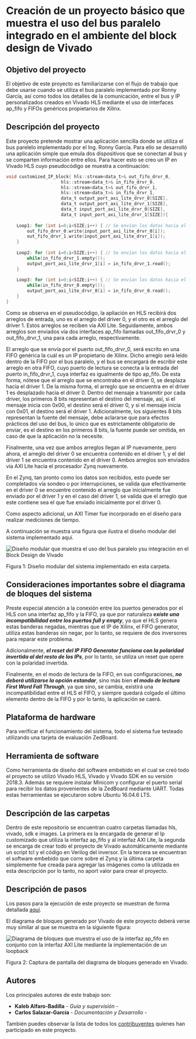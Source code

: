 # Creación de un proyecto básico que muestra el uso del bus paralelo integrado en el ambiente del block design de Vivado

## Objetivo del proyecto

El objetivo de este proyecto es familiarizarse con el flujo de trabajo que debe usarse cuando se utiliza el bus paralelo implementado por Ronny García, así como todos los detalles de la comunicación, entre el bus y IP personalizados creados en Vivado HLS mediante el uso de interfaces ap_fifo y FIFOs genéricos propietarios de Xilinx.

## Descripción del proyecto

Este proyecto pretende mostrar una aplicación sencilla donde se utiliza el bus parelelo implementado por el Ing. Ronny García. Para ello se desarrolló una aplicación simple que emula dos dispositivos que se conectan al bus y se comparten información entre ellos. Para hacer esto se creo un IP en Vivado HLS cuyo pseudocódigo se muestra a continuación:
```C
void customized_IP_block( hls::stream<data_t>& out_fifo_drvr_0,
                     hls::stream<data_t>& in_fifo_drvr_0,
                     hls::stream<data_t>& out_fifo_drvr_1,
                     hls::stream<data_t>& in_fifo_drvr_1,
                     data_t output_port_axi_lite_drvr_0[SIZE],
                     data_t output_port_axi_lite_drvr_1[SIZE],
                     data_t input_port_axi_lite_drvr_0[SIZE],
                     data_t input_port_axi_lite_drvr_1[SIZE]){				
    
    Loop1: for (int i=0;i<SIZE;i++) { // Se envían los datos hacia el fifo
		out_fifo_drvr_0.write(input_port_axi_lite_drvr_0[i]); 
		out_fifo_drvr_1.write(input_port_axi_lite_drvr_1[i]);
    } 
    
    Loop2: for (int i=0;i<SIZE;i++) { // Se envían los datos hacia el fifo
		while(in_fifo_drvr_1.empty());
		output_port_axi_lite_drvr_1[i] = in_fifo_drvr_1.read();
    } 
    
    Loop3: for (int i=0;i<SIZE;i++) { // Se envían los datos hacia el fifo
		while(in_fifo_drvr_0.empty());
		output_port_axi_lite_drvr_0[i] = in_fifo_drvr_0.read();
    } 
}
```
Como se observa en el pseudocódigo, la apliación en HLS recibirá dos arreglos de entrada, uno es el arreglo del driver 0, y el otro es el arreglo del driver 1. Estos arreglos se reciben vía AXI Lite. Seguidamente, ambos arreglos son enviados vía dos interfaces ap_fifo llamadas out_fifo_drvr_0 y out_fifo_drvr_1, una para cada arreglo, respectivamente.

El arreglo que se envía por el puerto out_fifo_drvr_0, será escrito en una FIFO genérica la cuál es un IP propietario de Xilinx. Dicho arreglo será leído dentro de la FIFO por el bus paralelo, y el bus se encargará de escribir este arreglo en otra FIFO, cuyo puerto de lectura se conecta a la entrada del puerto in_fifo_drvr_1, cuya interfaz es igualmente de tipo ap_fifo. De esta forma, nótese que el arreglo que se encontraba en el driver 0, se desplaza hacia el driver 1. De la misma forma, el arreglo que se encuentra en el driver 1 es desplazado hacia el driver 0. Dentro del mensaje a transmitir por cada driver, los primeros 8 bits representan el destino del mensaje, así, si el mensaje inicia con 0x00, el destino será el driver 0, y si el mensaje inicia con 0x01, el destino será el driver 1. Adicionalmente, los siguientes 8 bits representan la fuente del mensaje, debe aclararse que para efectos prácticos del uso del bus, lo único que es estrictamente obligatorio de enviar, es el destino en los primeros 8 bits, la fuente puede ser omitida, en caso de que la aplicación no la necesite.

Finalmente, una vez que ambos arreglos llegan al IP nuevamente, pero ahora, el arreglo del driver 0 se encuentra contenido en el driver 1, y el del driver 1 se encuentra contenido en el driver 0. Ambos arreglos son enviados vía AXI Lite hacia el procesador Zynq nuevamente.

En el Zynq, tan pronto como los datos son recibidos, esto puede ser completados vía sondeo o por interrupciones, se valida que efectivamente en el driver 0 se encuentre contenido el arreglo que inicialmente fue enviado por el driver 1 y en el caso del driver 1, se valida que el arreglo que este contiene sea el que fue enviado inicialmente por el driver 0.

Como aspecto adicional, un AXI Timer fue incorporado en el diseño para realizar mediciones de tiempo.

A continuación se muestra una figura que ilustra el diseño modular del sistema implementado aquí.

![Diseño modular que muestra el uso del bus paralelo ysu integración en el Block Design de Vivado](https://raw.githubusercontent.com/cadriansalazarg/InterfacesZynq/master/Uso_Bus_Paralelo_Simple/images/Uso_Bus_Paralelo_simple.png)

Figura 1: Diseño modular del sistema implementado en esta carpeta.

## Consideraciones importantes sobre el diagrama de bloques del sistema

Preste especial atención a la conexión entre los puertos generados por el HLS con una interfaz ap_fifo y la FIFO, ya que por naturaleza ***existe una incompatibilidad entre los puertos full y empty***, ya que el HLS genera estas banderas negadas, mientras que el IP de Xilinx, el FIFO generator, utiliza estas banderas sin negar, por lo tanto, se requiere de dos inversores para reparar este problema.

Adicionalmente, ***el reset del IP FIFO Generator funciona con la polaridad invertida al del resto de los IPs***, por lo tanto, se utiliza un reset que opere con la polaridad invertida.

Finalmente, en el modo de lectura de la FIFO, en sus configuraciones, ***no deberá utilizarse la opción estandar***, sino más bien ***el modo de lectura First Word Fall Through***, ya que sino, se cambia, existirá una incompatibilidad entre el HLS el FIFO, y siempre quedará colgado el último elemento dentro de la FIFO y por lo tanto, la aplicación se caerá.


## Plataforma de hardware

Para verificar el funcionamiento del sistema, todo el sistema fue testeado  utilizando una tarjeta de evaluación ZedBoard.

## Herramienta de software

Como herramienta de diseño del software embebido en el cual se creó todo el proyecto se utilizó Vivado HLS, Vivado y Vivado SDK en su versión 2018.3. Además se requiere instalar Minicom y configurar el puerto serial para recibir los datos provenientes de la ZedBoard mediante UART. Todas estas herramientas se ejecutaron sobre Ubuntu 16.04.6 LTS. 

## Descripción de las carpetas

Dentro de este repositorio se encuentran cuatro carpetas llamadas hls, vivado, sdk e images. La primera es la encargada de generar el Ip customizado que utiliza la interfaz ap_fifo y al interfaz AXI Lite, la segunda se encarga de crear todo el proyecto de Vivado automáticamente mediante un script tcl y el código en Verilog del inversor. En la tercera se encuentran el software embebido que corre sobre el Zynq y la última carpeta simplemente fue creada para agregar las imágenes como la utilizada en esta descripción por lo tanto, no aport valor para crear el proyecto.

## Descripción de pasos 

Los pasos para la ejecución de este proyecto se muestran de forma detallada [aquí](https://youtu.be/PeXQbFlYlIE).

El diagrama de bloques generado por Vivado de este proyecto deberá verse muy similar al que se muestra en la siguiente figura:

![Diagrama de bloques que muestra el uso de la interfaz ap_fifo en conjunto con la interfaz AXI Lite mediante la implementación de un loopback](https://raw.githubusercontent.com/cadriansalazarg/InterfacesZynq/master/Uso_Interfaz_ap_fifo/images/Block_Diagram_Simple_Use_of_ap_fifo.png)

Figura 2: Captura de pantalla del diagrama de bloques generado en Vivado.

## Autores

Los principales autores de este trabajo son:

* **Kaleb Alfaro-Badilla** - *Guía y supervisión* - 
* **Carlos Salazar-García** - *Documentación y Desarrollo* -

También puedes observar la lista de todos los [contribuyentes](https://github.com/cadriansalazarg/InterfacesZynq/contributors) quíenes han participado en este proyecto. 


